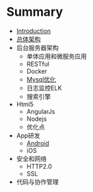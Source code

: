 # Summary

* [Introduction](README.md)
* [总体架构](zong_ti_jia_gou.md)
* 后台服务器架构
   * 单体应用和微服务应用
   * RESTful
   * Docker
   * [Mysql优化](mysqlyou_hua.md)
   * 日志监控ELK
   * 搜索引擎
* Html5
   * AngularJs
   * Nodejs
   * 优化点
* App研发
   * [Android](android.md)
   * iOS
* 安全和网络
   * HTTP2.0
   * SSL
* 代码与协作管理

